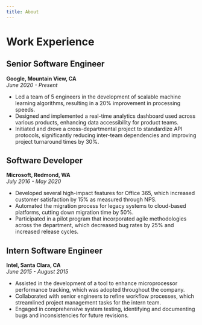 ```yaml
---
title: About
---
```

# Work Experience

## Senior Software Engineer
**Google, Mountain View, CA**  
*June 2020 - Present*

- Led a team of 5 engineers in the development of scalable machine learning algorithms, resulting in a 20% improvement in processing speeds.
- Designed and implemented a real-time analytics dashboard used across various products, enhancing data accessibility for product teams.
- Initiated and drove a cross-departmental project to standardize API protocols, significantly reducing inter-team dependencies and improving project turnaround times by 30%.

## Software Developer
**Microsoft, Redmond, WA**  
*July 2016 - May 2020*

- Developed several high-impact features for Office 365, which increased customer satisfaction by 15% as measured through NPS.
- Automated the migration process for legacy systems to cloud-based platforms, cutting down migration time by 50%.
- Participated in a pilot program that incorporated agile methodologies across the department, which decreased bug rates by 25% and increased release cycles.

## Intern Software Engineer
**Intel, Santa Clara, CA**  
*June 2015 - August 2015*

- Assisted in the development of a tool to enhance microprocessor performance tracking, which was adopted throughout the company.
- Collaborated with senior engineers to refine workflow processes, which streamlined project management tasks for the intern team.
- Engaged in comprehensive system testing, identifying and documenting bugs and inconsistencies for future revisions.

